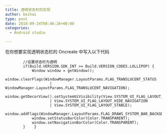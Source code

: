 ```yaml
---
title: 透明状态栏的实现
author: beihai
type: post
date: 2018-09-24T08:46:26+00:00
categories:
  - Android studio

---
```

在你想要实现透明状态栏的 Oncreate 中写入以下代码<!--more-->

<pre class="pure-highlightjs"><code class="java">        //设置状态栏为透明
        if(Build.VERSION.SDK_INT &gt;= Build.VERSION_CODES.LOLLIPOP) {
            Window window = getWindow();
            window.clearFlags(WindowManager.LayoutParams.FLAG_TRANSLUCENT_STATUS
                    | WindowManager.LayoutParams.FLAG_TRANSLUCENT_NAVIGATION);
            window.getDecorView().setSystemUiVisibility(View.SYSTEM_UI_FLAG_LAYOUT_FULLSCREEN
                    | View.SYSTEM_UI_FLAG_LAYOUT_HIDE_NAVIGATION
                    | View.SYSTEM_UI_FLAG_LAYOUT_STABLE);
            window.addFlags(WindowManager.LayoutParams.FLAG_DRAWS_SYSTEM_BAR_BACKGROUNDS);
            window.setStatusBarColor(Color.TRANSPARENT);
            window.setNavigationBarColor(Color.TRANSPARENT);
        }    }</code></pre>